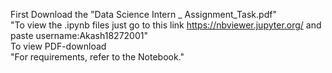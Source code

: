  First Download the "Data Science Intern _ Assignment_Task.pdf" 
 <br>
"To view the .ipynb files just go to this link https://nbviewer.jupyter.org/  and paste username:Akash18272001"
 <br>
To view PDF-download 
 <br>
"For requirements, refer to the Notebook."
